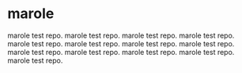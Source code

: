 marole
======

marole test repo.
marole test repo.
marole test repo.
marole test repo.
marole test repo.
marole test repo.
marole test repo.
marole test repo.
marole test repo.
marole test repo.
marole test repo.
marole test repo.
marole test repo.
